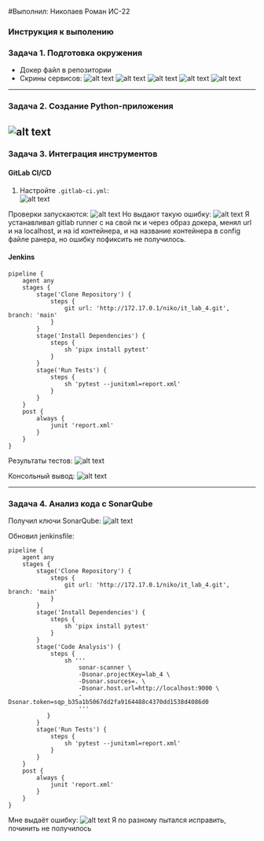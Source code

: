 #Выполнил: Николаев Роман ИС-22

### Инструкция к выполению

### **Задача 1. Подготовка окружения**  
- Докер файл в репозитории
- Скрины сервисов:
![alt text](images/1.png)
![alt text](images/2.png)
![alt text](images/3.png)
![alt text](images/4.png)
![alt text](images/5.png)
---

### **Задача 2. Создание Python-приложения**  
![alt text](images/6.png)
---

### **Задача 3. Интеграция инструментов**  
#### **GitLab CI/CD**  
1. Настройте `.gitlab-ci.yml`:  
![alt text](images/7.png)

Проверки запускаются:
![alt text](images/8.png)
Но выдают такую ошибку:
![alt text](images/9.png)
Я устанавливал gitlab runner с на свой пк и через образ докера, менял url и на localhost, и на id контейнера, и на название контейнера в config файле ранера, но ошибку пофиксить не получилось.
  
#### **Jenkins**  
```
pipeline {
    agent any
    stages {
        stage('Clone Repository') {
            steps {
                git url: 'http://172.17.0.1/niko/it_lab_4.git', branch: 'main'
            }
        }
        stage('Install Dependencies') {
            steps {
                sh 'pipx install pytest'
            }
        }
        stage('Run Tests') {
            steps {
                sh 'pytest --junitxml=report.xml'
            }
        }
    }
    post {
        always {
            junit 'report.xml'
        }
    }
}
```

Результаты тестов: 
![alt text](images/10.png)

Консольный вывод:
![alt text](images/11.png)

---

### **Задача 4. Анализ кода с SonarQube**  

Получил ключи SonarQube:
![alt text](images/12.png)


Обновил jenkinsfile:
```
pipeline {
    agent any
    stages {
        stage('Clone Repository') {
            steps {
                git url: 'http://172.17.0.1/niko/it_lab_4.git', branch: 'main'
            }
        }
        stage('Install Dependencies') {
            steps {
                sh 'pipx install pytest'
            }
        }
        stage('Code Analysis') {
            steps {
                sh '''
                    sonar-scanner \
                    -Dsonar.projectKey=lab_4 \
                    -Dsonar.sources=. \
                    -Dsonar.host.url=http://localhost:9000 \
                    -Dsonar.token=sqp_b35a1b5067dd2fa9164488c4370dd1538d4086d0
                    '''
           }
        }
        stage('Run Tests') {
            steps {
                sh 'pytest --junitxml=report.xml'
            }
        }
    }
    post {
        always {
            junit 'report.xml'
        }
    }
}

```

Мне выдаёт ошибку:
![alt text](images/13.png)
Я по разному пытался исправить, починить не получилось